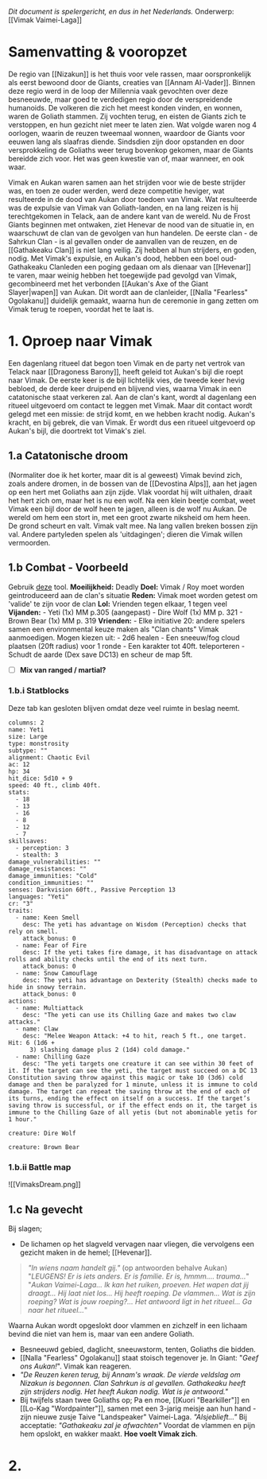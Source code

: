 *Dit document is spelergericht, en dus in het Nederlands.*
Onderwerp: [[Vimak Vaimei-Laga]]
# Samenvatting & vooropzet
De regio van [[Nizakun]] is het thuis voor vele rassen, maar oorspronkelijk als eerst bewoond door de Giants, creaties van [[Annam Al-Vader]]. Binnen deze regio werd in de loop der Millennia vaak gevochten over deze besneeuwde, maar goed te verdedigen regio door de verspreidende humanoids. De volkeren die zich het meest konden vinden, en wonnen, waren de Goliath stammen. Zij vochten terug, en eisten de Giants zich te verstoppen, en hun gezicht niet meer te laten zien. Wat volgde waren nog 4 oorlogen, waarin de reuzen tweemaal wonnen, waardoor de Giants voor eeuwen lang als slaafras diende. Sindsdien zijn door opstanden en door versprokkeling de Goliaths weer terug bovenkop gekomen, maar de Giants bereidde zich voor. Het was geen kwestie van of, maar wanneer, en ook waar. 

Vimak en Aukan waren samen aan het strijden voor wie de beste strijder was, en toen ze ouder werden, werd deze competitie heviger, wat resulteerde in de dood van Aukan door toedoen van Vimak. Wat resulteerde was de expulsie van Vimak van Goliath-landen, en na lang reizen is hij terechtgekomen in Telack, aan de andere kant van de wereld. Nu de Frost Giants beginnen met ontwaken, ziet Henevar de nood van de situatie in, en waarschuwt de clan van de gevolgen van hun handelen. De eerste clan - de Sahrkun Clan - is al gevallen onder de aanvallen van de reuzen, en de [[Gathakeaku Clan]] is niet lang veilig. Zij hebben al hun strijders, en goden, nodig. Met Vimak's expulsie, en Aukan's dood, hebben een boel oud-Gathakeaku Clanleden een poging gedaan om als dienaar van [[Hevenar]] te varen, maar weinig hebben het toegewijde pad gevolgd van Vimak, gecombineerd met het verbonden [[Aukan's Axe of the Giant Slayer|wapen]] van Aukan. Dit wordt aan de clanleider, [[Nalla "Fearless" Ogolakanu]] duidelijk gemaakt, waarna hun de ceremonie in gang zetten om Vimak terug te roepen, voordat het te laat is.
# 1. Oproep naar Vimak
Een dagenlang ritueel dat begon toen Vimak en de party net vertrok van Telack naar [[Dragoness Barony]], heeft geleid tot Aukan's bijl die roept naar Vimak. De eerste keer is de bijl lichtelijk vies, de tweede keer hevig bebloed, de derde keer druipend en blijvend vies, waarna Vimak in een catatonische staat verkeren zal. Aan de clan's kant, wordt al dagenlang een ritueel uitgevoerd om contact te leggen met Vimak. Maar dit contact wordt gelegd met een missie: de strijd komt, en we hebben kracht nodig. Aukan's kracht, en bij gebrek, die van Vimak. Er wordt dus een ritueel uitgevoerd op Aukan's bijl, die doortrekt tot Vimak's ziel. 
## 1.a Catatonische droom
(Normaliter doe ik het korter, maar dit is al geweest)
Vimak bevind zich, zoals andere dromen, in de bossen van de [[Devostina Alps]], aan het jagen op een hert met Goliaths aan zijn zijde. Vlak voordat hij wilt uithalen, draait het hert zich om, maar het is nu een wolf. Na een klein beetje combat, weet Vimak een bijl door de wolf heen te jagen, alleen is de wolf nu Aukan. De wereld om hem een stort in, met een groot zwarte niksheid om hem heen. De grond scheurt en valt. Vimak valt mee.
Na lang vallen breken bossen zijn val. Andere partyleden spelen als 'uitdagingen'; dieren die Vimak willen vermoorden.
## 1.b Combat - Voorbeeld
Gebruik [deze](https://www.dndbeyond.com/encounter-builder) tool.
**Moeilijkheid:** Deadly
**Doel:** Vimak / Roy moet worden geintroduceerd aan de clan's situatie
**Reden:** Vimak moet worden getest om 'valide' te zijn voor de clan
**Lol:** Vrienden tegen elkaar, 1 tegen veel
**Vijanden:** 
	- Yeti (1x) MM p.305 (aangepast) 
	- Dire Wolf (1x) MM p. 321
	- Brown Bear (1x) MM p. 319
**Vrienden:**
	- Elke initiative 20: andere spelers samen een environmental keuze maken als "Clan chants" Vimak aanmoedigen. Mogen kiezen uit:
		- 2d6 healen
		- Een sneeuw/fog cloud plaatsen (20ft radius) voor 1 ronde
		- Een karakter tot 40ft. teleporteren
		- Schudt de aarde (Dex save DC13) en scheur de map 5ft.
- [ ] **Mix van ranged / martial?**
### 1.b.i Statblocks
Deze tab kan gesloten blijven omdat deze veel ruimte in beslag neemt.
```statblock
columns: 2
name: Yeti
size: Large
type: monstrosity
subtype: ""
alignment: Chaotic Evil
ac: 12
hp: 34
hit_dice: 5d10 + 9
speed: 40 ft., climb 40ft.
stats:
  - 18
  - 13
  - 16
  - 8
  - 12
  - 7
skillsaves:
  - perception: 3
  - stealth: 3
damage_vulnerabilities: ""
damage_resistances: ""
damage_immunities: "Cold"
condition_immunities: ""
senses: Darkvision 60ft., Passive Perception 13
languages: "Yeti"
cr: "3"
traits:
  - name: Keen Smell
    desc: The yeti has advantage on Wisdom (Perception) checks that rely on smell.
    attack_bonus: 0
  - name: Fear of Fire
    desc: If the yeti takes fire damage, it has disadvantage on attack rolls and ability checks until the end of its next turn.
    attack_bonus: 0
  - name: Snow Camouflage
    desc: The yeti has advantage on Dexterity (Stealth) checks made to hide in snowy terrain.
    attack_bonus: 0
actions:
  - name: Multiattack
    desc: "The yeti can use its Chilling Gaze and makes two claw attacks."
  - name: Claw
    desc: "Melee Weapon Attack: +4 to hit, reach 5 ft., one target. Hit: 6 (1d6 +
      3) slashing damage plus 2 (1d4) cold damage."
  - name: Chilling Gaze
    desc: "The yeti targets one creature it can see within 30 feet of it. If the target can see the yeti, the target must succeed on a DC 13 Constitution saving throw against this magic or take 10 (3d6) cold damage and then be paralyzed for 1 minute, unless it is immune to cold damage. The target can repeat the saving throw at the end of each of its turns, ending the effect on itself on a success. If the target’s saving throw is successful, or if the effect ends on it, the target is immune to the Chilling Gaze of all yetis (but not abominable yetis for 1 hour."
```

```statblock
creature: Dire Wolf
```
```statblock
creature: Brown Bear
```
### 1.b.ii Battle map
![[VimaksDream.png]]
## 1.c Na gevecht
Bij slagen;
- De lichamen op het slagveld vervagen naar vliegen, die vervolgens een gezicht maken in de hemel; [[Hevenar]].
> *"In wiens naam handelt gij."* (op antwoorden behalve Aukan) "*LEUGENS! Er is iets anders. Er is familie. Er is, hmmm.... trauma...*"
> "*Aukan Vaimei-Laga... Ik kan het ruiken, proeven. Het wapen dat jij draagt... Hij laat niet los... Hij heeft roeping. De vlammen... Wat is zijn roeping? Wat is jouw roeping?... Het antwoord ligt in het ritueel... Ga naar het ritueel...*"

Waarna Aukan wordt opgeslokt door vlammen en zichzelf in een lichaam bevind die niet van hem is, maar van een andere Goliath.
- Besneeuwd gebied, daglicht, sneeuwstorm, tenten, Goliaths die bidden.
- [[Nalla "Fearless" Ogolakanu]] staat stoisch tegenover je. In Giant: "*Geef ons Aukan!*". Vimak kan reageren.
- *"De Reuzen keren terug, bij Annam's wraak. De vierde veldslag om Nizakun is begonnen. Clan Sahrkun is al gevallen. Gathakeaku heeft zijn strijders nodig. Het heeft Aukan nodig. Wat is je antwoord."*
- Bij twijfels staan twee Goliaths op; Pa en moe, [[Kuori "Bearkiller"]] en [[Lo-Kag "Wordpainter"]], samen met een 3-jarig meisje aan hun hand - zijn nieuwe zusje Taive "Landspeaker" Vaimei-Laga. *"Alsjeblieft..."*
Bij acceptatie: *"Gathakeaku zal je afwachten"* Voordat de vlammen en pijn hem opslokt, en wakker maakt. 
**Hoe voelt Vimak zich**.
# 2. 
